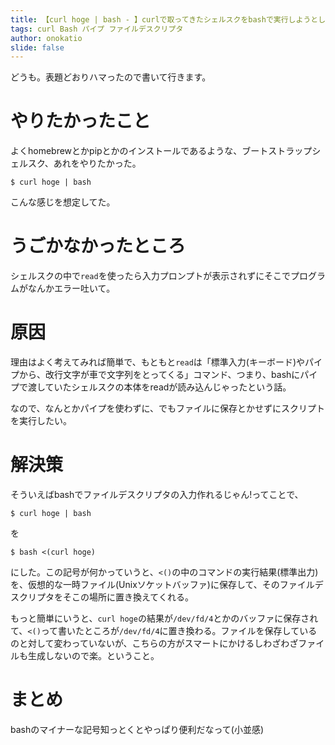 ```yaml
---
title: 【curl hoge | bash - 】curlで取ってきたシェルスクをbashで実行しようとして軽くハマった話
tags: curl Bash パイプ ファイルデスクリプタ
author: onokatio
slide: false
---
```


どうも。表題どおりハマったので書いて行きます。

# やりたかったこと

よくhomebrewとかpipとかのインストールであるような、ブートストラップシェルスク、あれをやりたかった。

```
$ curl hoge | bash
```
こんな感じを想定してた。

# うごかなかったところ

シェルスクの中で`read`を使ったら入力プロンプトが表示されずにそこでプログラムがなんかエラー吐いて。

# 原因

理由はよく考えてみれば簡単で、もともと`read`は「標準入力(キーボード)やパイプから、改行文字が車で文字列をとってくる」コマンド、つまり、bashにパイプで渡していたシェルスクの本体をreadが読み込んじゃったという話。

なので、なんとかパイプを使わずに、でもファイルに保存とかせずにスクリプトを実行したい。

# 解決策

そういえばbashでファイルデスクリプタの入力作れるじゃん!ってことで、

```
$ curl hoge | bash
```
を

```
$ bash <(curl hoge)
```
にした。この記号が何かっていうと、`<()`の中のコマンドの実行結果(標準出力)を、仮想的な一時ファイル(Unixソケットバッファ)に保存して、そのファイルデスクリプタをそこの場所に置き換えてくれる。

もっと簡単にいうと、`curl hoge`の結果が`/dev/fd/4`とかのバッファに保存されて、`<()`って書いたところが`/dev/fd/4`に置き換わる。ファイルを保存しているのと対して変わっていないが、こちらの方がスマートにかけるしわざわざファイルも生成しないので楽。ということ。

# まとめ

bashのマイナーな記号知っとくとやっぱり便利だなって(小並感)

